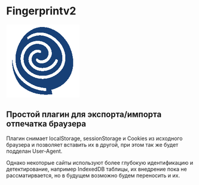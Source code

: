 # Fingerprintv2


![ ]( /src/icon_128.png )

## Простой плагин для экспорта/импорта отпечатка браузера

Плагин снимает localStorage, sessionStorage и Cookies из исходного браузера и позволяет вставить их в другой, при этом так же будет подделан User-Agent.

Однако некоторые сайты используют более глубокую идентификацию и детектирование, например IndexedDB таблицы, их внедрение пока не рассматирвается, но в будущем возможно будем переносить и их.